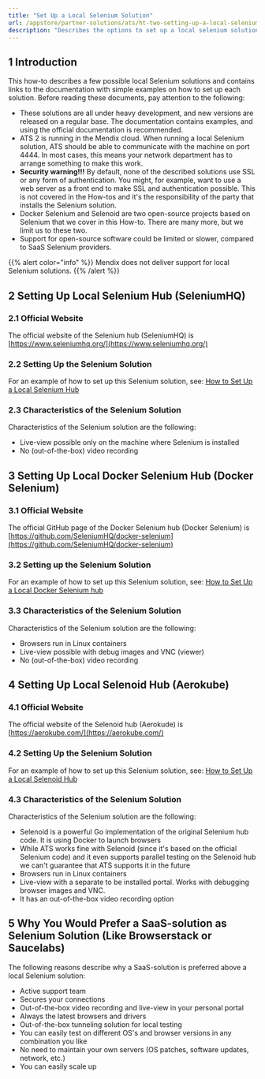 ```yaml
---
title: "Set Up a Local Selenium Solution"
url: /appstore/partner-solutions/ats/ht-two-setting-up-a-local-selenium-solution/
description: "Describes the options to set up a local selenium solution."
---
```


## 1 Introduction

This how-to describes a few possible local Selenium solutions and contains links to the documentation with simple examples on how to set up each solution. Before reading these documents, pay attention to the following:

* These solutions are all under heavy development, and new versions are released on a regular base. The documentation contains examples, and using the official documentation is recommended.
* ATS 2 is running in the Mendix cloud. When running a local Selenium solution, ATS should be able to communicate with the machine on port 4444. In most cases, this means your network department has to arrange something to make this work.
* **Security warning!!!** By default, none of the described solutions use SSL or any form of authentication. You might, for example, want to use a web server as a front end to make SSL and authentication possible. This is not covered in the How-tos and it's the responsibility of the party that installs the Selenium solution.
* Docker Selenium and Selenoid are two open-source projects based on Selenium that we cover in this How-to. There are many more, but we limit us to these two. 
* Support for open-source software could be limited or slower, compared to SaaS Selenium providers.

{{% alert color="info" %}}
Mendix does not deliver support for local Selenium solutions. 
{{% /alert %}}

## 2 Setting Up Local Selenium Hub (SeleniumHQ) 

### 2.1 Official Website

The official website of the Selenium hub (SeleniumHQ) is [https://www.seleniumhq.org/](https://www.seleniumhq.org/)

### 2.2 Setting Up the Selenium Solution

For an example of how to set up this Selenium solution, see: [How to Set Up a Local Selenium Hub](/appstore/partner-solutions/ats/ht-two-setup-local-selenium-hub/)

### 2.3 Characteristics of the Selenium Solution

Characteristics of the Selenium solution are the following:

* Live-view possible only on the machine where Selenium is installed
* No (out-of-the-box) video recording

## 3 Setting Up Local Docker Selenium Hub (Docker Selenium)

### 3.1 Official Website

The official GitHub page of the Docker Selenium hub (Docker Selenium) is [https://github.com/SeleniumHQ/docker-selenium](https://github.com/SeleniumHQ/docker-selenium)

### 3.2 Setting up the Selenium Solution

For an example of how to set up this Selenium solution, see: [How to Set Up a Local Docker Selenium hub](/appstore/partner-solutions/ats/ht-two-setup-local-docker-selenium-hub/)

### 3.3 Characteristics of the Selenium Solution

Characteristics of the Selenium solution are the following:

* Browsers run in Linux containers
* Live-view possible with debug images and VNC (viewer)
* No (out-of-the-box) video recording

## 4 Setting Up Local Selenoid Hub (Aerokube)

### 4.1 Official Website

The official website of the Selenoid hub (Aerokude) is [https://aerokube.com/](https://aerokube.com/)

### 4.2 Setting Up the Selenium Solution

For an example of how to set up this Selenium solution, see: [How to Set Up a Local Selenoid Hub](/appstore/partner-solutions/ats/ht-two-setup-local-selenoid-hub/)

### 4.3 Characteristics of the Selenium Solution

Characteristics of the Selenium solution are the following:

* Selenoid is a powerful Go implementation of the original Selenium hub code. It is using Docker to launch browsers
* While ATS works fine with Selenoid (since it's based on the official Selenium code) and it even supports parallel testing on the Selenoid hub we can't guarantee that ATS supports it in the future
* Browsers run in Linux containers
* Live-view with a separate to be installed portal. Works with debugging browser images and VNC.
* It has an out-of-the-box video recording option

## 5 Why You Would Prefer a SaaS-solution as Selenium Solution (Like Browserstack or Saucelabs)

The following reasons describe why a SaaS-solution is preferred above a local Selenium solution:

* Active support team
* Secures your connections
* Out-of-the-box video recording and live-view in your personal portal
* Always the latest browsers and drivers
* Out-of-the-box tunneling solution for local testing
* You can easily test on different OS's and browser versions in any combination you like
* No need to maintain your own servers (OS patches, software updates, network, etc.)
* You can easily scale up

